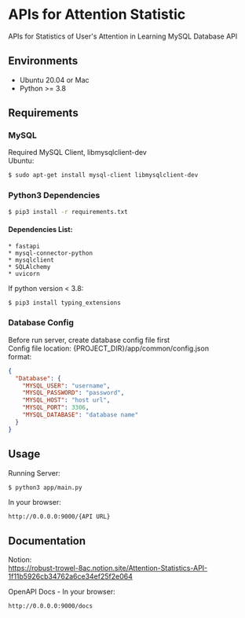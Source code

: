# APIs for Attention Statistic
APIs for Statistics of User's Attention in Learning
MySQL Database API
## Environments
* Ubuntu 20.04 or Mac
* Python >= 3.8
## Requirements
### MySQL
Required MySQL Client, libmysqlclient-dev   
Ubuntu:
```bash
$ sudo apt-get install mysql-client libmysqlclient-dev
```
### Python3 Dependencies
```bash
$ pip3 install -r requirements.txt
```
#### Dependencies List:
```
* fastapi
* mysql-connector-python
* mysqlclient
* SQLAlchemy
* uvicorn   
```
   
If python version < 3.8:
```bash
$ pip3 install typing_extensions
```
### Database Config
Before run server, create database config file first    
Config file location: {PROJECT_DIR}/app/common/config.json   
format:
```json
{
  "Database": {
    "MYSQL_USER": "username",
    "MYSQL_PASSWORD": "password",
    "MYSQL_HOST": "host url",
    "MYSQL_PORT": 3306,
    "MYSQL_DATABASE": "database name"
  }
}
```
## Usage
Running Server:
```bash
$ python3 app/main.py
```
In your browser:
```
http://0.0.0.0:9000/{API URL}
```
## Documentation
Notion:   
https://robust-trowel-8ac.notion.site/Attention-Statistics-API-1f11b5926cb34762a6ce34ef25f2e064

OpenAPI Docs - In your browser:
```
http://0.0.0.0:9000/docs
```

